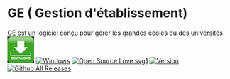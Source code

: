 # GE ( Gestion d'établissement)
GE est un logiciel conçu pour gérer les grandes écoles ou des universités
[![Download](src/dist/img/down.png)](https://github.com/jahjuno/GE/releases/download/v1.0.0/ge.exe)
[![Windows](https://img.shields.io/badge/Windows-yes-red.svg)](#README)
[![Open Source Love svg1](https://badges.frapsoft.com/os/v1/open-source.svg?v=103)](#README)
[![Version](https://img.shields.io/badge/Version-2.0.0-teal)](https://github.com/FoyerSociety/Fiche-metier/releases)
[![Github All Releases](https://img.shields.io/github/downloads/FoyerSociety/Fiche-metier/total.svg)](https://github.com/FoyerSociety/Fiche-metier/releases/download/v2.0.0/FicheMetier.exe)
